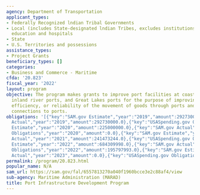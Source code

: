 ```yaml
---
agency: Department of Transportation
applicant_types:
- Federally Recognized lndian Tribal Governments
- Local (includes State-designated lndian Tribes, excludes institutions of higher
  education and hospitals
- State
- U.S. Territories and possessions
assistance_types:
- Project Grants
beneficiary_types: []
categories:
- Business and Commerce - Maritime
cfda: '20.823'
fiscal_year: '2022'
layout: program
objective: The program makes grants to improve port facilities at coastal seaports,
  inland river ports, and Great Lakes ports for the purpose of improving the safety,
  efficiency, or reliability of the movement of goods through ports and intermodal
  connections to ports.
obligations: '[{"key":"SAM.gov Estimate","year":"2019","amount":292730000.0},{"key":"SAM.gov
  Actual","year":"2019","amount":292730000.0},{"key":"USASpending.gov Obligations","year":"2019","amount":0.0},{"key":"SAM.gov
  Estimate","year":"2020","amount":225000000.0},{"key":"SAM.gov Actual","year":"2020","amount":225000000.0},{"key":"USASpending.gov
  Obligations","year":"2020","amount":0.0},{"key":"SAM.gov Estimate","year":"2021","amount":230000000.0},{"key":"SAM.gov
  Actual","year":"2021","amount":241473244.0},{"key":"USASpending.gov Obligations","year":"2021","amount":165096679.0},{"key":"SAM.gov
  Estimate","year":"2022","amount":684309998.0},{"key":"SAM.gov Actual","year":"2022","amount":684309998.0},{"key":"USASpending.gov
  Obligations","year":"2022","amount":195797993.0},{"key":"SAM.gov Estimate","year":"2023","amount":662203512.0},{"key":"SAM.gov
  Actual","year":"2023","amount":0.0},{"key":"USASpending.gov Obligations","year":"2023","amount":54791349.0}]'
permalink: /program/20.823.html
popular_name: N/A
sam_url: https://sam.gov/fal/6557813270a040f1960bcce3e2c88af4/view
sub-agency: Maritime Administration (MARAD)
title: Port Infrastructure Development Program
---
```

